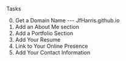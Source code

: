 Tasks

0. Get a Domain Name --- JfHarris.github.io
1. Add an About Me section
2. Add a Portfolio Section
3. Add Your Resume
4. Link to Your Online Presence
5. Add Your Contact Information
